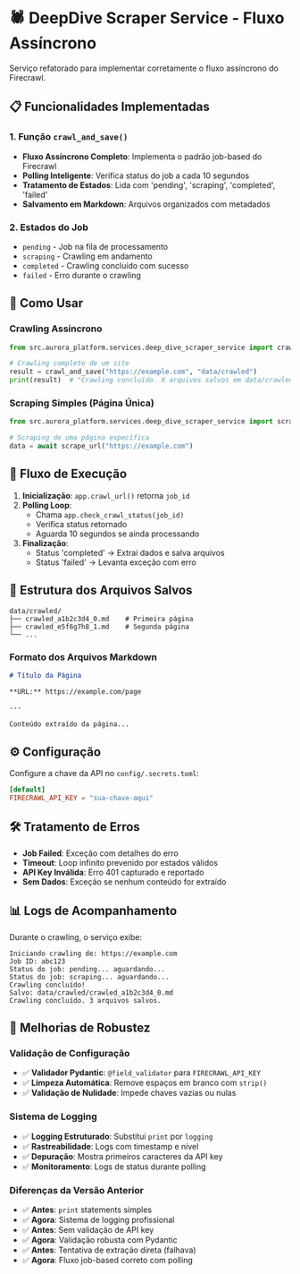 # 🕷️ DeepDive Scraper Service - Fluxo Assíncrono

Serviço refatorado para implementar corretamente o fluxo assíncrono do Firecrawl.

## 📋 Funcionalidades Implementadas

### 1. Função `crawl_and_save()`
- **Fluxo Assíncrono Completo**: Implementa o padrão job-based do Firecrawl
- **Polling Inteligente**: Verifica status do job a cada 10 segundos
- **Tratamento de Estados**: Lida com 'pending', 'scraping', 'completed', 'failed'
- **Salvamento em Markdown**: Arquivos organizados com metadados

### 2. Estados do Job
- `pending` - Job na fila de processamento
- `scraping` - Crawling em andamento
- `completed` - Crawling concluído com sucesso
- `failed` - Erro durante o crawling

## 🚀 Como Usar

### Crawling Assíncrono
```python
from src.aurora_platform.services.deep_dive_scraper_service import crawl_and_save

# Crawling completo de um site
result = crawl_and_save("https://example.com", "data/crawled")
print(result)  # "Crawling concluído. X arquivos salvos em data/crawled"
```

### Scraping Simples (Página Única)
```python
from src.aurora_platform.services.deep_dive_scraper_service import scrape_url

# Scraping de uma página específica
data = await scrape_url("https://example.com")
```

## 🔄 Fluxo de Execução

1. **Inicialização**: `app.crawl_url()` retorna `job_id`
2. **Polling Loop**: 
   - Chama `app.check_crawl_status(job_id)`
   - Verifica status retornado
   - Aguarda 10 segundos se ainda processando
3. **Finalização**: 
   - Status 'completed' → Extrai dados e salva arquivos
   - Status 'failed' → Levanta exceção com erro

## 📁 Estrutura dos Arquivos Salvos

```
data/crawled/
├── crawled_a1b2c3d4_0.md    # Primeira página
├── crawled_e5f6g7h8_1.md    # Segunda página
└── ...
```

### Formato dos Arquivos Markdown
```markdown
# Título da Página

**URL:** https://example.com/page

---

Conteúdo extraído da página...
```

## ⚙️ Configuração

Configure a chave da API no `config/.secrets.toml`:
```toml
[default]
FIRECRAWL_API_KEY = "sua-chave-aqui"
```

## 🛠️ Tratamento de Erros

- **Job Failed**: Exceção com detalhes do erro
- **Timeout**: Loop infinito prevenido por estados válidos
- **API Key Inválida**: Erro 401 capturado e reportado
- **Sem Dados**: Exceção se nenhum conteúdo for extraído

## 📊 Logs de Acompanhamento

Durante o crawling, o serviço exibe:
```
Iniciando crawling de: https://example.com
Job ID: abc123
Status do job: pending... aguardando...
Status do job: scraping... aguardando...
Crawling concluído!
Salvo: data/crawled/crawled_a1b2c3d4_0.md
Crawling concluído. 3 arquivos salvos.
```

## 🔧 Melhorias de Robustez

### Validação de Configuração
- ✅ **Validador Pydantic**: `@field_validator` para `FIRECRAWL_API_KEY`
- ✅ **Limpeza Automática**: Remove espaços em branco com `strip()`
- ✅ **Validação de Nulidade**: Impede chaves vazias ou nulas

### Sistema de Logging
- ✅ **Logging Estruturado**: Substitui `print` por `logging`
- ✅ **Rastreabilidade**: Logs com timestamp e nível
- ✅ **Depuração**: Mostra primeiros caracteres da API key
- ✅ **Monitoramento**: Logs de status durante polling

### Diferenças da Versão Anterior
- ✅ **Antes**: `print` statements simples
- ✅ **Agora**: Sistema de logging profissional
- ✅ **Antes**: Sem validação de API key
- ✅ **Agora**: Validação robusta com Pydantic
- ✅ **Antes**: Tentativa de extração direta (falhava)
- ✅ **Agora**: Fluxo job-based correto com polling